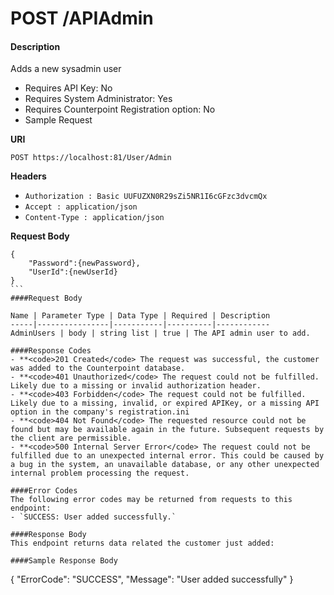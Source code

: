 # POST /APIAdmin

#### Description
Adds a new sysadmin user

- Requires API Key: No
- Requires System Administrator: Yes
- Requires Counterpoint Registration option: No
- Sample Request

**URI**

`POST https://localhost:81/User/Admin`

**Headers**

- `Authorization : Basic UUFUZXN0R29sZi5NR1I6cGFzc3dvcmQx`
- `Accept : application/json`
- `Content-Type : application/json`

**Request Body**
````
{
    "Password":{newPassword},
    "UserId":{newUserId}
}
```
####Request Body

Name | Parameter Type | Data Type | Required | Description
-----|----------------|-----------|----------|------------
AdminUsers | body | string list | true | The API admin user to add.

####Response Codes
- **<code>201 Created</code> The request was successful, the customer was added to the Counterpoint database.
- **<code>401 Unauthorized</code> The request could not be fulfilled. Likely due to a missing or invalid authorization header.
- **<code>403 Forbidden</code> The request could not be fulfilled. Likely due to a missing, invalid, or expired APIKey, or a missing API option in the company's registration.ini
- **<code>404 Not Found</code> The requested resource could not be found but may be available again in the future. Subsequent requests by the client are permissible.
- **<code>500 Internal Server Error</code> The request could not be fulfilled due to an unexpected internal error. This could be caused by a bug in the system, an unavailable database, or any other unexpected internal problem processing the request.

####Error Codes
The following error codes may be returned from requests to this endpoint:
- `SUCCESS: User added successfully.`

####Response Body
This endpoint returns data related the customer just added:

####Sample Response Body
````
{
  "ErrorCode": "SUCCESS",
  "Message": "User added successfully"
}
```
